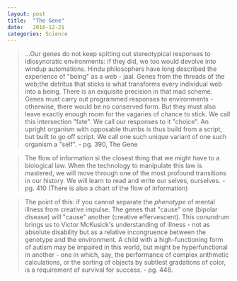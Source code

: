 ```yaml
---
layout: post
title:  "The Gene"
date:   2016-12-21
categories: Science  
---
```


> ...Our genes do not keep spitting out stereotypical responses to idiosyncratic environments: if they did, we too would devolve into windup automations.  Hindu philosophers have long described the experience of "being" as a web - jaal. Genes from the threads of the web;the detritus that sticks is what transforms every individual web into a being.  There is an exquisite precision in that mad scheme. Genes must carry out programmed responses to environments - otherwise, there would be no conserved form.  But they must also leave exactly enough room for the vagaries of chance to stick.  We call this intersection "fate". We call our responses to it "choice". An upright organism with opposable thumbs is thus build from a script, but built to go off script. We call one such unique variant of one such organism a "self".  - pg. 390, The Gene

> The flow of information si the closest thing that we might have to a biological law. When the technology to manipulate this law is mastered, we will move through one of the most profound transitions in our history.  We will learn to read and write our selves, ourselves. - pg. 410 (There is also a chart of the flow of information)

> The point of this: if you cannot separate the *phenotype* of mental illness from creative impulse.  The genes that "cause" one (bipolar disease) will "cause" another (creative effervescent).  This conundrum brings us to Victor McKusick's understanding of illness - not as absolute disability but as a relative incongruence between the genotype and the environment.  A child with a high-functioning form of autism may be impaired in this world, but might be hyperfunctional in another - one in which, say, the performance of complex arithmetic calculations, or the sorting of objects by subtlest gradations of color, is a requirement of survival for success.  - pg. 448. 